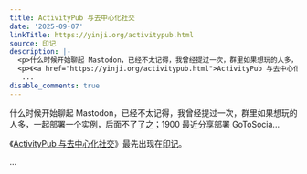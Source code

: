 ```yaml
---
title: ActivityPub 与去中心化社交
date: '2025-09-07'
linkTitle: https://yinji.org/activitypub.html
source: 印记
description: |-
  <p>什么时候开始聊起 Mastodon，已经不太记得，我曾经提过一次，群里如果想玩的人多，一起部署一个实例，后面不了了之；1900 最近分享部署 GoToSocia...</p>
  <p>《<a href="https://yinji.org/activitypub.html">ActivityPub 与去中心化社交</a>》最先出现在<a href="https://yinji.org">印记</a>。</p>
   ...
disable_comments: true
---
```

<p>什么时候开始聊起 Mastodon，已经不太记得，我曾经提过一次，群里如果想玩的人多，一起部署一个实例，后面不了了之；1900 最近分享部署 GoToSocia...</p>
<p>《<a href="https://yinji.org/activitypub.html">ActivityPub 与去中心化社交</a>》最先出现在<a href="https://yinji.org">印记</a>。</p>
 ...